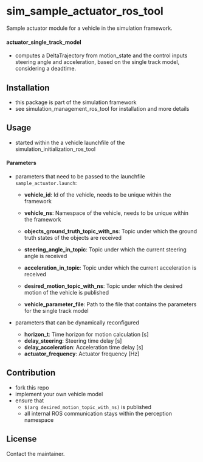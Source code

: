 # sim_sample_actuator_ros_tool
Sample actuator module for a vehicle in the simulation framework.

#### actuator_single_track_model
* computes a DeltaTrajectory from motion_state and the control inputs steering angle and acceleration, based on the single track model, considering a deadtime.

## Installation
* this package is part of the simulation framework
* see simulation_management_ros_tool for installation and more details

## Usage
* started within the a vehicle launchfile of the simulation_initialization_ros_tool

#### Parameters
* parameters that need to be passed to the launchfile `sample_actuator.launch`:
  * **vehicle_id**: Id of the vehicle, needs to be unique within the framework
  * **vehicle_ns**: Namespace of the vehicle, needs to be unique within the framework

  * **objects_ground_truth_topic_with_ns**: Topic under which the ground truth states of the objects are received
  * **steering_angle_in_topic**: Topic under which the current steering angle is received
  * **acceleration_in_topic**: Topic under which the current acceleration is received
  * **desired_motion_topic_with_ns**: Topic under which the desired motion of the vehicle is published

  * **vehicle_parameter_file**: Path to the file that contains the parameters for the single track model

* parameters that can be dynamically reconfigured
  * **horizon_t**: Time horizon for motion calculation [s]
  * **delay_steering**: Steering time delay [s]
  * **delay_acceleration**: Acceleration time delay [s]
  * **actuator_frequency**: Actuator frequency [Hz]

## Contribution
* fork this repo
* implement your own vehicle model
* ensure that
  * `$(arg desired_motion_topic_with_ns)` is published
  * all internal ROS communication stays within the perception namespace

## License
Contact the maintainer.
